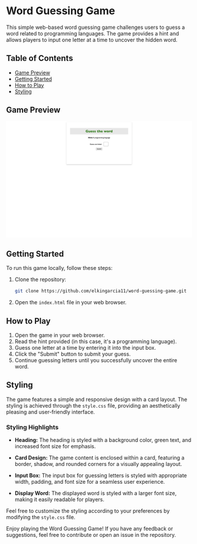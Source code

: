 # Word Guessing Game

This simple web-based word guessing game challenges users to guess a word related to programming languages. The game provides a hint and allows players to input one letter at a time to uncover the hidden word.

## Table of Contents

- [Game Preview](#game-preview)
- [Getting Started](#getting-started)
- [How to Play](#how-to-play)
- [Styling](#styling)

## Game Preview

![Word Guessing Game](screenshot.png)

## Getting Started

To run this game locally, follow these steps:

1. Clone the repository:

   ```bash
   git clone https://github.com/elkingarcia11/word-guessing-game.git
   ```

2. Open the `index.html` file in your web browser.

## How to Play

1. Open the game in your web browser.
2. Read the hint provided (in this case, it's a programming language).
3. Guess one letter at a time by entering it into the input box.
4. Click the "Submit" button to submit your guess.
5. Continue guessing letters until you successfully uncover the entire word.

## Styling

The game features a simple and responsive design with a card layout. The styling is achieved through the `style.css` file, providing an aesthetically pleasing and user-friendly interface.

### Styling Highlights

- **Heading:** The heading is styled with a background color, green text, and increased font size for emphasis.

- **Card Design:** The game content is enclosed within a card, featuring a border, shadow, and rounded corners for a visually appealing layout.

- **Input Box:** The input box for guessing letters is styled with appropriate width, padding, and font size for a seamless user experience.

- **Display Word:** The displayed word is styled with a larger font size, making it easily readable for players.

Feel free to customize the styling according to your preferences by modifying the `style.css` file.

Enjoy playing the Word Guessing Game! If you have any feedback or suggestions, feel free to contribute or open an issue in the repository.